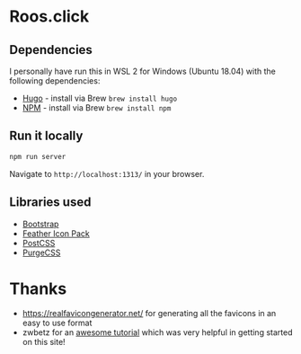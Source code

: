 # Roos.click

## Dependencies

I personally have run this in WSL 2 for Windows (Ubuntu 18.04) with the following dependencies:

* [Hugo](https://gohugo.io/) - install via Brew `brew install hugo`
* [NPM](https://www.npmjs.com/) - install via Brew `brew install npm`

## Run it locally

```bash
npm run server
```

Navigate to `http://localhost:1313/` in your browser.

## Libraries used

* [Bootstrap](https://getbootstrap.com/)
* [Feather Icon Pack](https://feathericons.com/)
* [PostCSS](https://postcss.org/)
* [PurgeCSS](https://purgecss.com)

# Thanks

* https://realfavicongenerator.net/ for generating all the favicons in an easy to use format
* zwbetz for an [awesome tutorial](https://zwbetz.com/make-a-hugo-blog-from-scratch/) which was very helpful in getting started on this site!